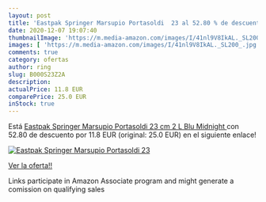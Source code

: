 ```yaml
---
layout: post
title: 'Eastpak Springer Marsupio Portasoldi  23 al 52.80 % de descuento'
date: 2020-12-07 19:07:40
thumbnailImage: 'https://m.media-amazon.com/images/I/41nl9V8IkAL._SL200_.jpg'
images: [ 'https://m.media-amazon.com/images/I/41nl9V8IkAL._SL200_.jpg' ]
comments: true
category: ofertas
author: ring
slug: B000S23Z2A
description:
actualPrice: 11.8 EUR
comparePrice: 25.0 EUR
inStock: true
---
```


Está [Eastpak Springer Marsupio Portasoldi  23 cm  2 L  Blu  Midnight ](https://www.amazon.it/dp/B000S23Z2A/?tag=tolees00-21) con 52.80 de descuento por 11.8 EUR (original: 25.0 EUR) en el siguiente enlace!

[![Eastpak Springer Marsupio Portasoldi  23](https://m.media-amazon.com/images/I/41nl9V8IkAL._SL200_.jpg)](https://www.amazon.it/dp/B000S23Z2A/?tag=tolees00-21)

[Ver la oferta!!](https://www.amazon.it/dp/B000S23Z2A/?tag=tolees00-21)

Links participate in Amazon Associate program and might generate a comission on qualifying sales


